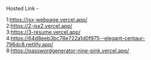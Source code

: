 Hosted Link -

1:https://jsx-webpage.vercel.app/ <br />
2:https://2-jsx2.vercel.app/ <br />
3:https://3-resume.vercel.app/ <br /> 
4:https://64d8eeb3bc78e722a1d0f975--elegant-centaur-796dc8.netlify.app/ <br />
8:https://passwordgenerator-nine-pink.vercel.app/
